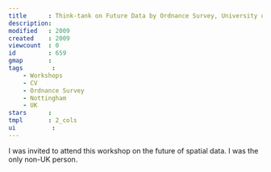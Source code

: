 ```yaml
---
title      : Think-tank on Future Data by Ordnance Survey, University of Nottingham, UK.
description: 
modified   : 2009
created    : 2009
viewcount  : 0
id         : 659
gmap       : 
tags        :
    - Workshops
    - CV
    - Ordnance Survey
    - Nottingham
    - UK
stars      : 
tmpl       : 2_cols
ui			: 
---
```


I was invited to attend this workshop on the future of spatial data. I was the only non-UK person.
